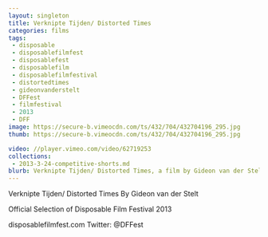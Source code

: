 ```yaml
---
layout: singleton
title: Verknipte Tijden/ Distorted Times
categories: films
tags:
 - disposable
 - disposablefilmfest
 - disposablefest
 - disposablefilm
 - disposablefilmfestival
 - distortedtimes
 - gideonvanderstelt
 - DFFest
 - filmfestival
 - 2013
 - DFF
image: https://secure-b.vimeocdn.com/ts/432/704/432704196_295.jpg
thumb: https://secure-b.vimeocdn.com/ts/432/704/432704196_295.jpg

video: //player.vimeo.com/video/62719253
collections:
 - 2013-3-24-competitive-shorts.md
blurb: Verknipte Tijden/ Distorted Times, a film by Gideon van der Stelt.
---
```


Verknipte Tijden/ Distorted Times
By Gideon van der Stelt

Official Selection of Disposable Film Festival 2013

disposablefilmfest.com
Twitter: @DFFest
